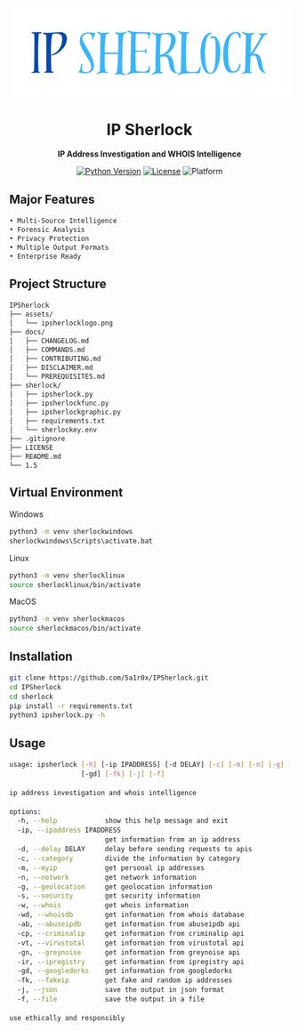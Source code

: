 <div align="center">
  <img src="assets/ipsherlocklogo.png" alt="Logo" width="500">
</div>

<h1 align="center">IP Sherlock</h1>

<p align="center">
  <strong>IP Address Investigation and WHOIS Intelligence</strong>
</p>

<div align="center">

[![Python Version](https://img.shields.io/badge/Python-3.8%2B-lightblue)](https://www.python.org/)
[![License](https://img.shields.io/badge/License-MIT-blue.svg)](https://opensource.org/licenses/MIT)
![Platform](https://img.shields.io/badge/Platform-Terminal%20%7C%20CLI-darkblue.svg)

</div>

## Major Features
```plaintext
• Multi-Source Intelligence
• Forensic Analysis
• Privacy Protection
• Multiple Output Formats
• Enterprise Ready
```

## Project Structure

```plaintext
IPSherlock
├── assets/
│   └── ipsherlocklogo.png
├── docs/
│   ├── CHANGELOG.md
│   ├── COMMANDS.md
│   ├── CONTRIBUTING.md
│   ├── DISCLAIMER.md
│   └── PREREQUISITES.md
├── sherlock/
│   ├── ipsherlock.py
│   ├── ipsherlockfunc.py
│   ├── ipsherlockgraphic.py
│   ├── requirements.txt
│   └── sherlockey.env
├── .gitignore
├── LICENSE
├── README.md
└── 1.5
```

## Virtual Environment
Windows
```bash
python3 -m venv sherlockwindows
sherlockwindows\Scripts\activate.bat
```
Linux
```bash
python3 -m venv sherlocklinux
source sherlocklinux/bin/activate
```
MacOS
```bash
python3 -m venv sherlockmacos
source sherlockmacos/bin/activate
```

## Installation

```bash
git clone https://github.com/5a1r0x/IPSherlock.git
cd IPSherlock
cd sherlock
pip install -r requirements.txt
python3 ipsherlock.py -h
```

## Usage

```bash
usage: ipsherlock [-h] [-ip IPADDRESS] [-d DELAY] [-c] [-m] [-n] [-g] [-s] [-w] [-wd] [-ab] [-cp] [-vt] [-gn] [-ir]
                  [-gd] [-fk] [-j] [-f]

ip address investigation and whois intelligence

options:
  -h, --help            show this help message and exit
  -ip, --ipaddress IPADDRESS
                        get information from an ip address
  -d, --delay DELAY     delay before sending requests to apis
  -c, --category        divide the information by category
  -m, --myip            get personal ip addresses
  -n, --network         get network information
  -g, --geolocation     get geolocation information
  -s, --security        get security information
  -w, --whois           get whois information
  -wd, --whoisdb        get information from whois database
  -ab, --abuseipdb      get information from abuseipdb api
  -cp, --criminalip     get information from criminalip api
  -vt, --virustotal     get information from virustotal api
  -gn, --greynoise      get information from greynoise api
  -ir, --ipregistry     get information from ipregistry api
  -gd, --googledorks    get information from googledorks
  -fk, --fakeip         get fake and random ip addresses
  -j, --json            save the output in json format
  -f, --file            save the output in a file

use ethically and responsibly
```
